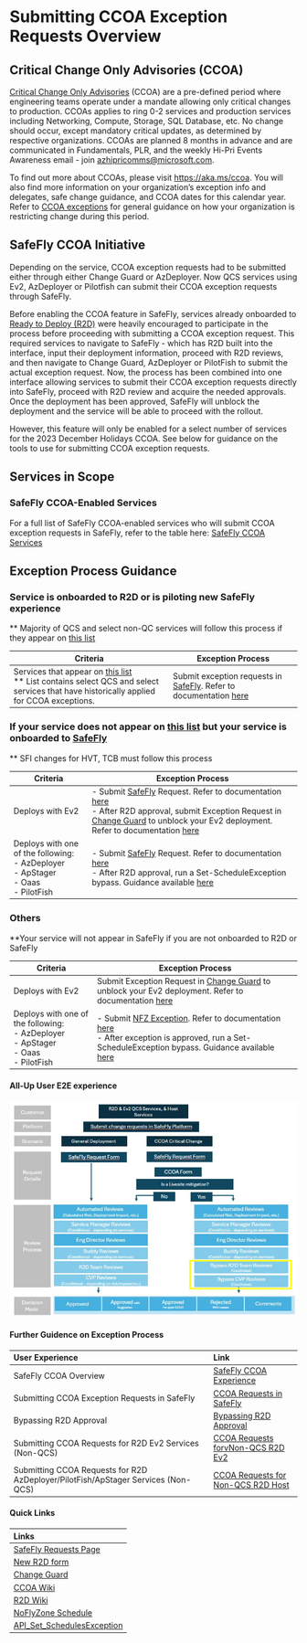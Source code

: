 # Submitting CCOA Exception Requests Overview

## Critical Change Only Advisories (CCOA)
[Critical Change Only Advisories](https://aka.ms/ccoa) (CCOA) are a pre-defined period where engineering teams operate under a mandate allowing only critical changes to production. CCOAs applies to ring 0-2 services and production services including Networking, Compute, Storage, SQL Database, etc. No change should occur, except mandatory critical updates, as determined by respective organizations. CCOAs are planned 8 months in advance and are communicated in Fundamentals, PLR, and the weekly Hi-Pri Events Awareness email - join azhipricomms@microsoft.com.

To find out more about CCOAs, please visit https://aka.ms/ccoa. You will also find more information on your organization’s exception info and delegates, safe change guidance, and CCOA dates for this calendar year. Refer to [CCOA exceptions](http://aka.ms/ccoa/exceptions) for general guidance on how your organization is restricting change during this period.

## SafeFly CCOA Initiative

Depending on the service, CCOA exception requests had to be submitted either through either Change Guard or AzDeployer. Now QCS services using Ev2, AzDeployer or Pilotfish can submit their CCOA exception requests through SafeFly.

Before enabling the CCOA feature in SafeFly, services already onboarded to [Ready to Deploy (R2D)](https://eng.ms/docs/more/sre/engagements/r2d/readme) were heavily encouraged to participate in the process before proceeding with submitting a CCOA exception request. This required services to navigate to SafeFly - which has R2D built into the interface, input their deployment information, proceed with R2D reviews, and then navigate to Change Guard, AzDeployer or PilotFish to submit the actual exception request. Now, the process has been combined into one interface allowing services to submit their CCOA exception requests directly into SafeFly, proceed with R2D review and acquire the needed approvals. Once the deployment has been approved, SafeFly will unblock the deployment and the service will be able to proceed with the rollout.

However, this feature will only be enabled for a select number of services for the 2023 December Holidays CCOA. See below for guidance on the tools to use for submitting CCOA exception requests.

## Services in Scope

### SafeFly CCOA-Enabled Services

For a full list of SafeFly CCOA-enabled services who will submit CCOA exception requests in SafeFly, refer to the table here: [SafeFly CCOA Services](https://eng.ms/docs/products/fcm-engineering-hub/SafeFlyCCOAExceptions/PilotServices/PilotServices)

## Exception Process Guidance

### Service is onboarded to R2D or is piloting new SafeFly experience  
** Majority of QCS and select non-QC services will follow this process if they appear on [this list](https://eng.ms/docs/products/fcm-engineering-hub/safeflyccoaexceptions/pilotservices/pilotservices)

| Criteria                                                                                                                                                                                                                                    | Exception Process                                                                                                                                                                                            |
|---------------------------------------------------------------------------------------------------------------------------------------------------------------------------------------------------------------------------------------------|--------------------------------------------------------------------------------------------------------------------------------------------------------------------------------------------------------------|
| Services that appear on [this list](https://eng.ms/docs/products/fcm-engineering-hub/safeflyccoaexceptions/pilotservices/pilotservices) <br>** List contains select QCS and select services that have historically applied for CCOA exceptions. | Submit exception requests in [SafeFly](https://aka.ms/r2d). Refer to documentation [here](https://eng.ms/docs/products/fcm-engineering-hub/safeflyccoaexceptions/pilotservices/submittingccoarequestspilot ) |

### If your service does not appear on [this list](https://eng.ms/docs/products/fcm-engineering-hub/safeflyccoaexceptions/pilotservices/pilotservices) but your service is onboarded to [SafeFly](https://aka.ms/r2d)
** SFI changes for HVT, TCB must follow this process

| Criteria                                                                                                                                                                                                                                    | Exception Process                                                                                                                                                                                            |
|---------------------------------------------------------------------------------------------------------------------------------------------------------------------------------------------------------------------------------------------|--------------------------------------------------------------------------------------------------------------------------------------------------------------------------------------------------------------|
| Deploys with Ev2 | - Submit [SafeFly](https://aka.ms/r2d) Request. Refer to documentation [here](https://eng.ms/docs/products/fcm-engineering-hub/safeflyccoaexceptions/pilotservices/submittingccoarequestspilot ) <br> - After R2D approval, submit Exception Request in [Change Guard](https://aka.ms/changeguard) to unblock your Ev2 deployment. Refer to documentation [here](https://eng.ms/docs/products/fcm-engineering-hub/safeflyccoaexceptions/r2dnonpilotev2)
| Deploys with one of the following: <br>- AzDeployer <br>- ApStager<br>- Oaas<br>- PilotFish | - Submit [SafeFly](https://aka.ms/r2d) Request. Refer to documentation [here](https://eng.ms/docs/products/fcm-engineering-hub/safeflyccoaexceptions/pilotservices/submittingccoarequestspilot ) <br> - After R2D approval, run a Set-ScheduleException bypass. Guidance available [here](https://eng.ms/docs/cloud-ai-platform/azure-core/one-fleet-platform/onedeploy-absingh/onedeploy-azdeployer/azdeployer-v2/managedeployments/nfz/bypassnfz)|

### Others
**Your service will not appear in SafeFly if you are not onboarded to R2D or SafeFly

| Criteria                                                                                                                                                                                                                                    | Exception Process                                                                                                                                                                                            |
|---------------------------------------------------------------------------------------------------------------------------------------------------------------------------------------------------------------------------------------------|--------------------------------------------------------------------------------------------------------------------------------------------------------------------------------------------------------------|
| Deploys with Ev2 | Submit Exception Request in [Change Guard](https://aka.ms/changeguard) to unblock your Ev2 deployment. Refer to documentation [here](https://eng.ms/docs/products/fcm-engineering-hub/safeflyccoaexceptions/r2dnonpilotev2)
| Deploys with one of the following: <br>- AzDeployer <br>- ApStager<br>- Oaas<br>- PilotFish | - Submit [NFZ Exception](https://aka.ms/computenoflyexception). Refer to documentation [here](https://eng.ms/docs/cloud-ai-platform/azure-core/one-fleet-platform/onedeploy-absingh/onedeploy-azdeployer/azdeployer-v2/managedeployments/nfz/bypassnfz) <br> - After exception is approved, run a Set-ScheduleException bypass. Guidance available [here](https://eng.ms/docs/cloud-ai-platform/azure-core/one-fleet-platform/onedeploy-absingh/onedeploy-azdeployer/azdeployer-v2/managedeployments/nfz/bypassnfz)|


#### All-Up User E2E experience


![alt text](media/E2E_1.png)


#### Further Guidence on Exception Process
| User Experience | Link |
|:-----|:-----|
| SafeFly CCOA Overview| [SafeFly CCOA Experience](https://eng.ms/docs/products/fcm-engineering-hub/SafeFlyCCOAExceptions/PilotServices/PilotServicesOverview) |
|Submitting CCOA Exception Requests in SafeFly|[CCOA Requests in SafeFly](https://eng.ms/docs/products/fcm-engineering-hub/SafeFlyCCOAExceptions/PilotServices/SubmittingCCOARequestsPilot)|
| Bypassing R2D Approval| [Bypassing R2D Approval](https://eng.ms/docs/products/fcm-engineering-hub/SafeFlyCCOAExceptions/PilotServices/BypassingR2D)
| Submitting CCOA Requests for R2D Ev2 Services (Non-QCS)| [CCOA Requests forvNon-QCS R2D Ev2](https://eng.ms/docs/products/fcm-engineering-hub/SafeFlyCCOAExceptions/R2DnonPilotEv2)|
| Submitting CCOA Requests for R2D AzDeployer/PilotFish/ApStager Services (Non-QCS)| [CCOA Requests for Non-QCS R2D Host](https://eng.ms/docs/products/fcm-engineering-hub/SafeFlyCCOAExceptions/R2DnonPilotAzD)|

#### Quick Links
|Links|
|:-----|
|[SafeFly Requests Page](https://safefly.azure.com/safe-fly-request/r2d/new)|
|[New R2D form](https://aka.ms/r2d)|
|[Change Guard](https://aka.ms/changeguard)|
|[CCOA Wiki](https://aka.ms/ccoa)|
|[R2D Wiki](https://eng.ms/docs/more/sre/engagements/r2d/readme)|
|[NoFlyZone Schedule](https://eng.ms/docs/cloud-ai-platform/azure-core/one-fleet-platform/onedeploy-absingh/onedeploy-azdeployer/azdeployer-v2/managedeployments/nfz/bypassnfz)|
|[API_Set_SchedulesException](https://msazure.visualstudio.com/AzureWiki/_wiki/wikis/AzureWiki.wiki/52501/API_Set_SchedulesException)|




<!--| R2D AzDeployer/PilotFish/AP Stager Services (Non-Pilot)| [R2D AzD Services](https://eng.ms/docs/products/fcm-engineering-hub/SafeFlyCCOAExceptions/R2DnonPilotAzD)| 

### Which Exception Process to Use for Ev2 Deployments

| Quality Critical   Service (QCS)? | Onboarded to R2D | Appear in SafeFly CCOA Services List | Exception Process                                                                                                         |
|-----------------------------------|------------------|--------------------------------------|---------------------------------------------------------------------------------------------------------------------------|
| Yes                               | Yes              | Yes                                  | Submit CCOA requests in SafeFly                                                                                           |
| No                                | Yes              | Yes                                  | Submit CCOA requests in SafeFly                                                                                           |
| Yes                               | Yes              | No                                   | Submit SafeFly request, proceed with approvals and R2D review in SafeFly,   submit CCOA exception request in Change Guard |
| Yes                               | No               | No                                   | Submit CCOA exception request in Change Guard                                                                             |
| No                                | No               | No                                   | Submit CCOA exception request in Change Guard                                                                             |

### Which Exception Process to Use for AzDeployer and PilotFish Deployments

| Quality Critical   Service (QCS)? | Onboarded to R2D | Appear in SafeFly CCOA Services List | Exception Process                                                                                                                                                                                                                                      |
|-----------------------------------|------------------|--------------------------------------|--------------------------------------------------------------------------------------------------------------------------------------------------------------------------------------------------------------------------------------------------------|
| Yes                               | Yes              | Yes                                  | Submit CCOA requests in SafeFly                                                                                                                                                                                                                        |
| No                                | Yes              | Yes                                  | Submit CCOA requests in SafeFly                                                                                                                                                                                                                        |
| Yes                               | Yes              | No                                   | Submit SafeFly request, proceed with approvals and R2D review in SafeFly,   submit CCOA exception request following   [NoFlyZone](https://eng.ms/docs/cloud-ai-platform/azure-core/one-fleet-platform/onedeploy-absingh/onedeploy-azdeployer/azdeployer-v2/managedeployments/nfz/bypassnfz)   guidance |
| Yes                               | No               | No                                   | Submit CCOA exception request following   [NoFlyZone](https://eng.ms/docs/cloud-ai-platform/azure-core/one-fleet-platform/onedeploy-absingh/onedeploy-azdeployer/azdeployer-v2/managedeployments/nfz/bypassnfz)   guidance                                                                             |
| No                                | No               | No                                   | Submit CCOA exception request following   [NoFlyZone](https://eng.ms/docs/cloud-ai-platform/azure-core/one-fleet-platform/onedeploy-absingh/onedeploy-azdeployer/azdeployer-v2/managedeployments/nfz/bypassnfz)   guidance                                                                             | -->

